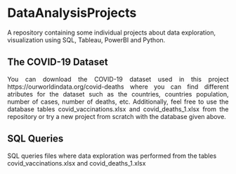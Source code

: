 # DataAnalysisProjects
A repository containing some individual projects about data exploration, visualization using SQL, Tableau, PowerBI and Python.

## The COVID-19 Dataset
<p style='text-align: justify;'>You can download the COVID-19 dataset used in this project https://ourworldindata.org/covid-deaths where you can find different atributes for the dataset such as the countries, countries population, number of cases, number of deaths, etc. Additionally, feel free to use the database tables covid_vaccinations.xlsx and covid_deaths_1.xlsx from the repository or try a new project from scratch with the database given above.</p>

## SQL Queries
SQL queries files where data exploration was performed from the tables covid_vaccinations.xlsx and covid_deaths_1.xlsx 
